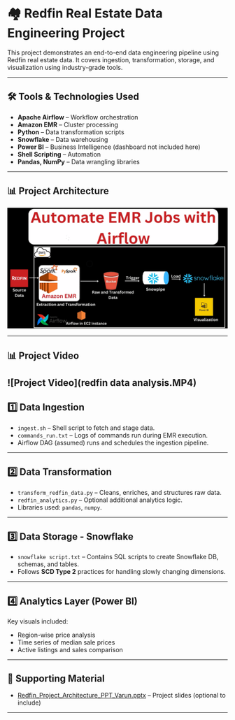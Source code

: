 # 🏘️ Redfin Real Estate Data Engineering Project

This project demonstrates an end-to-end data engineering pipeline using Redfin real estate data. It covers ingestion, transformation, storage, and visualization using industry-grade tools.

---

## 🛠️ Tools & Technologies Used

- **Apache Airflow** – Workflow orchestration
- **Amazon EMR** – Cluster processing
- **Python** – Data transformation scripts
- **Snowflake** – Data warehousing
- **Power BI** – Business Intelligence (dashboard not included here)
- **Shell Scripting** – Automation
- **Pandas, NumPy** – Data wrangling libraries

---

## 📊 Project Architecture

![Architecture Diagram](project%20architecture.png)

---

## 📊 Project Video
![Project Video](redfin data analysis.MP4)
---

## 1️⃣ Data Ingestion

- `ingest.sh` – Shell script to fetch and stage data.
- `commands_run.txt` – Logs of commands run during EMR execution.
- Airflow DAG (assumed) runs and schedules the ingestion pipeline.

---

## 2️⃣ Data Transformation

- `transform_redfin_data.py` – Cleans, enriches, and structures raw data.
- `redfin_analytics.py` – Optional additional analytics logic.
- Libraries used: `pandas`, `numpy`.

---

## 3️⃣ Data Storage - Snowflake

- `snowflake script.txt` – Contains SQL scripts to create Snowflake DB, schemas, and tables.
- Follows **SCD Type 2** practices for handling slowly changing dimensions.

---

## 4️⃣ Analytics Layer (Power BI)



Key visuals included:
- Region-wise price analysis  
- Time series of median sale prices  
- Active listings and sales comparison  

---

## 📎 Supporting Material

- [Redfin_Project_Architecture_PPT_Varun.pptx](Redfin_Project_Architecture_PPT_Varun.pptx) – Project slides (optional to include)

---


